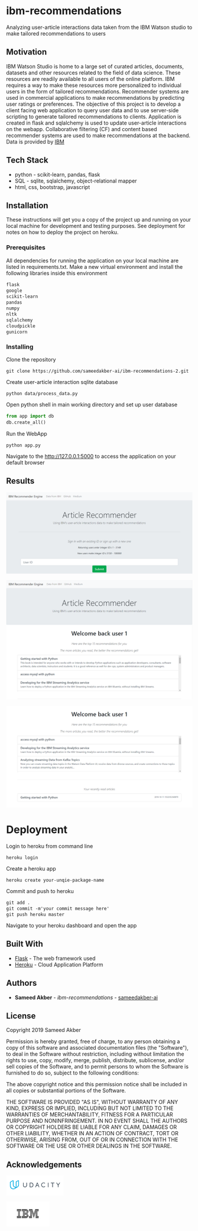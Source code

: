 # ibm-recommendations

Analyzing user-article interactions data taken from the IBM Watson studio
to make tailored recommendations to users

## Motivation

IBM Watson Studio is home to a large set of curated articles, documents,
datasets and other resources related to the field of data science. These
resources are readily available to all users of the online platform. IBM 
requires a way to make these resources more personalized to individual
users in the form of tailored recommendations. Recommender systems are
used in commercial applications to make recommendations by predicting 
user ratings or preferences. The objective of this project is to develop
a client facing web application to query user data and to use server-side
scripting to generate tailored recommendations to clients. Application is
created in flask and sqlalchemy is used to update user-article interactions
on the webapp. Collaborative filtering (CF) and content based recommender
systems are used to make recommendations at the backend. Data is provided
by [IBM](https://dataplatform.cloud.ibm.com/home?context=wdp)

## Tech Stack

- python - scikit-learn, pandas, flask
- SQL - sqlite, sqlalchemy, object-relational mapper
- html, css, bootstrap, javascript

## Installation

These instructions will get you a copy of the project up and running on your local machine
for development and testing purposes. See deployment for notes on how to deploy the project
on heroku.

### Prerequisites

All dependencies for running the application on your local machine are listed in
requirements.txt. Make a new virtual environment and install the following
libraries inside this environment

```
flask
google
scikit-learn
pandas
numpy
nltk
sqlalchemy
cloudpickle
gunicorn
```

### Installing

Clone the repository
```
git clone https://github.com/sameedakber-ai/ibm-recommendations-2.git
```

Create user-article interaction sqlite database
```
python data/process_data.py
``` 

Open python shell in main working directory and set up user database
```python
from app import db
db.create_all()
```

Run the WebApp
```
python app.py
```

Navigate to the http://127.0.0.1:5000 to access the application on your default browser

## Results

![plot 1](static/images/index.png "webapp 1")

![plot 2](static/images/welcome_back.png "webapp 2")

![plot 3](static/images/recommendation.png "webapp 3")

# Deployment

Login to heroku from command line
```
heroku login
```

Create a heroku app
```
heroku create your-unqie-package-name
```

Commit and push to heroku
```
git add .
git commit -m'your commit message here'
git push heroku master
```

Navigate to your heroku dashboard and open the app

## Built With

* [Flask](https://palletsprojects.com/p/flask/) - The web framework used
* [Heroku](https://dashboard.heroku.com) - Cloud Application Platform

## Authors

* **Sameed Akber** - *ibm-recommendations* - [sameedakber-ai](https://github.com/sameedakber-ai)

## License

Copyright 2019 Sameed Akber

Permission is hereby granted, free of charge, to any person obtaining a copy of this software and associated
documentation files (the "Software"), to deal in the Software without restriction, including without
limitation the rights to use, copy, modify, merge, publish, distribute, sublicense, and/or sell copies of
the Software, and to permit persons to whom the Software is furnished to do so, subject to the following
conditions:

The above copyright notice and this permission notice shall be included in all copies or substantial
portions of the Software.

THE SOFTWARE IS PROVIDED "AS IS", WITHOUT WARRANTY OF ANY KIND, EXPRESS OR IMPLIED, INCLUDING BUT NOT
LIMITED TO THE WARRANTIES OF MERCHANTABILITY, FITNESS FOR A PARTICULAR PURPOSE AND NONINFRINGEMENT. IN NO
EVENT SHALL THE AUTHORS OR COPYRIGHT HOLDERS BE LIABLE FOR ANY CLAIM, DAMAGES OR OTHER LIABILITY, WHETHER
IN AN ACTION OF CONTRACT, TORT OR OTHERWISE, ARISING FROM, OUT OF OR IN CONNECTION WITH THE SOFTWARE OR THE
USE OR OTHER DEALINGS IN THE SOFTWARE.

## Acknowledgements

[![Udacity](static/images/udacity.png "udacity logo")](https://www.udacity.com)

[![IBM](static/images/ibm_logo.jpg "figure-eight logo")](https://www.ibm.com/ca-en)